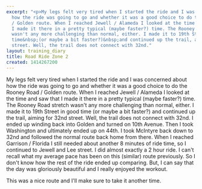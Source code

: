 ```yaml
---
excerpt: "<p>My legs felt very tired when I started the ride and I was concerned about
  how the ride was going to go and whether it was a good choice to do the Rooney Road
  / Golden route. When I reached Jewell / Alameda I looked at the time and saw that
  I made it there in a pretty typical (maybe faster?) time. The Rooney Road stretch
  wasn't any more challenging than normal, either. I made it to 19th Street in good
  time&nbsp;(or maybe a bit faster?)&nbsp;and continued up the trail, aiming for 32nd
  street. Well, the trail does not connect with 32nd."
layout: training_diary
title: Road Ride Zone 2
created: 1414267200
---
```

<p>My legs felt very tired when I started the ride and I was concerned about how the ride was going to go and whether it was a good choice to do the Rooney Road / Golden route. When I reached Jewell / Alameda I looked at the time and saw that I made it there in a pretty typical (maybe faster?) time. The Rooney Road stretch wasn't any more challenging than normal, either. I made it to 19th Street in good time&nbsp;(or maybe a bit faster?)&nbsp;and continued up the trail, aiming for 32nd street. Well, the trail does not connect with 32nd. I ended up winding back into Golden and turned on 10th Avenue. Then I took Washington and ultimately ended up on 44th. I took McIntyre back down to 32nd and followed the normal route back home from there. When I reached Garrison / Florida I still needed about another 8 minutes of ride time, so I continued to Jewell and Lee street. I did almost exactly a 2 hour ride. I can't recall what my average pace has been on this (similar) route previously. So I don't know how the rest of the ride ended up comparing. But, I can say that the day was gloriously beautiful and I really enjoyed the workout.</p><p>This was a nice route and I'll make sure to take it another time.</p>
